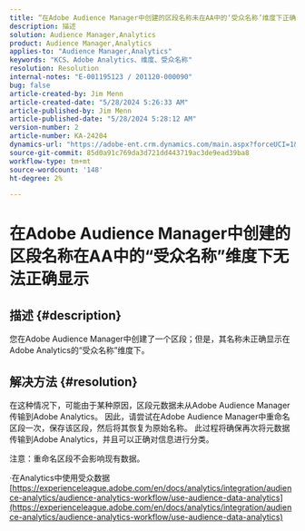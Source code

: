 ```yaml
---
title: “在Adobe Audience Manager中创建的区段名称未在AA中的‘受众名称’维度下正确显示”
description: 描述
solution: Audience Manager,Analytics
product: Audience Manager,Analytics
applies-to: "Audience Manager,Analytics"
keywords: "KCS、Adobe Analytics、维度、受众名称"
resolution: Resolution
internal-notes: "E-001195123 / 201120-000090"
bug: false
article-created-by: Jim Menn
article-created-date: "5/28/2024 5:26:33 AM"
article-published-by: Jim Menn
article-published-date: "5/28/2024 5:28:12 AM"
version-number: 2
article-number: KA-24204
dynamics-url: "https://adobe-ent.crm.dynamics.com/main.aspx?forceUCI=1&pagetype=entityrecord&etn=knowledgearticle&id=fe95c5d6-b21c-ef11-840b-6045bd006268"
source-git-commit: 85d0a91c769da3d721dd443719ac3de9ead39ba8
workflow-type: tm+mt
source-wordcount: '148'
ht-degree: 2%

---
```


# 在Adobe Audience Manager中创建的区段名称在AA中的“受众名称”维度下无法正确显示

## 描述 {#description}

您在Adobe Audience Manager中创建了一个区段；但是，其名称未正确显示在Adobe Analytics的“受众名称”维度下。

## 解决方法 {#resolution}


在这种情况下，可能由于某种原因，区段元数据未从Adobe Audience Manager传输到Adobe Analytics。 因此，请尝试在Adobe Audience Manager中重命名区段一次，保存该区段，然后将其恢复为原始名称。 此过程将确保再次将元数据传输到Adobe Analytics，并且可以正确对信息进行分类。

注意：重命名区段不会影响现有数据。

·在Analytics中使用受众数据
[https://experienceleague.adobe.com/en/docs/analytics/integration/audience-analytics/audience-analytics-workflow/use-audience-data-analytics](https://experienceleague.adobe.com/en/docs/analytics/integration/audience-analytics/audience-analytics-workflow/use-audience-data-analytics)
